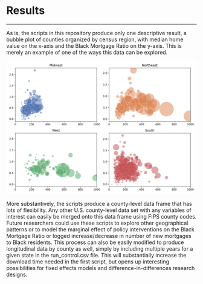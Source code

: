 # Results

___
As is, the scripts in this repository produce only one descriptive result, a bubble plot of counties organized by census region, with median home value on the x-axis and the Black Mortgage Ratio on the y-axis. This is merely an example of one of the ways this data can be explored.

![alt text](https://github.com/andrewjwarren/new-black-mortgages/blob/main/by_region.png)

More substantively, the scripts produce a county-level data frame that has lots of flexibility. Any other U.S. county-level data set with any variables of interest can easily be merged onto this data frame using FIPS county codes. Future researchers could use these scripts to explore other geographical patterns or to model the marginal effect of policy interventions on the Black Mortgage Ratio or logged increase/decrease in number of new mortgages to Black residents. This process can also be easily modified to produce longitudinal data by county as well, simply by including multiple years for a given state in the run_control.csv file. This will substantially increase the download time needed in the first script, but opens up interesting possibilities for fixed effects models and difference-in-differences research designs.

